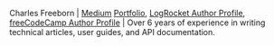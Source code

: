 Charles Freeborn | [Medium](https://charlesfreeborn.medium.com/) [Portfolio](https://freeborncharles.com/), [LogRocket Author Profile](https://blog.logrocket.com/author/charlesfreeborn/), [freeCodeCamp Author Profile](https://www.freecodecamp.org/news/author/charles/) | Over 6 years of experience in writing technical articles, user guides, and API documentation.